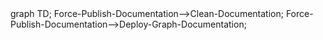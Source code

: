 <div class="mermaid">
graph TD;
Force-Publish-Documentation-->Clean-Documentation;
Force-Publish-Documentation-->Deploy-Graph-Documentation;
</div>
